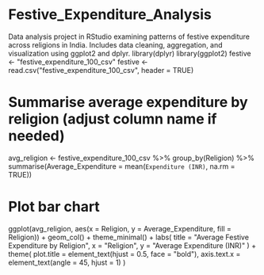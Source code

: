 # Festive_Expenditure_Analysis
Data analysis project in RStudio examining patterns of festive expenditure across religions in India. Includes data cleaning, aggregation, and visualization using ggplot2 and dplyr.
library(dplyr)
library(ggplot2)
festive <- "festive_expenditure_100_csv"
festive <- read.csv("festive_expenditure_100_csv", header = TRUE)


# Summarise average expenditure by religion (adjust column name if needed)
avg_religion <- festive_expenditure_100_csv %>%
  group_by(Religion) %>%
  summarise(Average_Expenditure = mean(`Expenditure (INR)`, na.rm = TRUE))

# Plot bar chart
ggplot(avg_religion, aes(x = Religion, y = Average_Expenditure, fill = Religion)) +
  geom_col() +
  theme_minimal() +
  labs(
    title = "Average Festive Expenditure by Religion",
    x = "Religion",
    y = "Average Expenditure (INR)"
  ) +
  theme(
    plot.title = element_text(hjust = 0.5, face = "bold"),
    axis.text.x = element_text(angle = 45, hjust = 1)
  )
